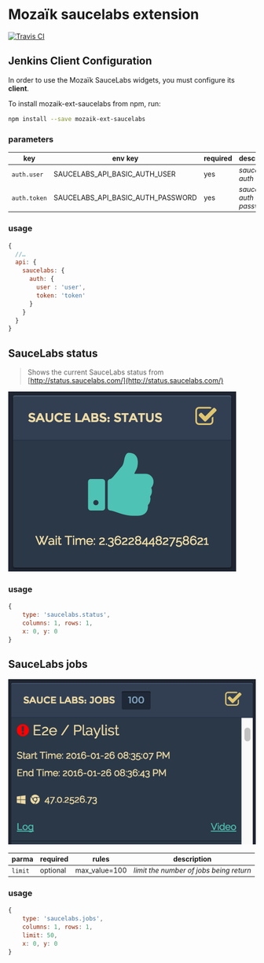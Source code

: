 # Mozaïk saucelabs extension

[![Travis CI](https://img.shields.io/travis/iamfiscus/mozaik-ext-saucelabs.svg?style=flat-square)](https://travis-ci.org/plouc/mozaik-ext-saucelabs)

## Jenkins Client Configuration

In order to use the Mozaïk SauceLabs widgets, you must configure its **client**.

To install mozaik-ext-saucelabs from npm, run:

```bash
npm install --save mozaik-ext-saucelabs
```
### parameters

key          | env key                           | required | description
-------------|-----------------------------------|----------|-----------------------------------
`auth.user`  | SAUCELABS_API_BASIC_AUTH_USER     | yes      | *saucelabs auth user*
`auth.token` | SAUCELABS_API_BASIC_AUTH_PASSWORD | yes      | *saucelabs auth password*

### usage

```javascript
{
  //…
  api: {
    saucelabs: {
      auth: {
        user : 'user',
        token: 'token'
      }
    }
  }
}
```

## SauceLabs status

> Shows the current SauceLabs status from [http://status.saucelabs.com/](http://status.saucelabs.com/)

![SauceLabs Status](https://raw.githubusercontent.com/iamfiscus/mozaik-ext-saucelabs/master/_doc-assets/saucelabs-status.png)

### usage

```javascript
{
    type: 'saucelabs.status',
    columns: 1, rows: 1,
    x: 0, y: 0
}
```

## SauceLabs jobs

![SauceLabs Jobs](https://raw.githubusercontent.com/iamfiscus/mozaik-ext-saucelabs/master/_doc-assets/saucelabs-jobs.png)

parma   | required | rules         | description
--------|----------|---------------|-----------------------------------
`limit` | optional | max_value=100 | *limit the number of jobs being return*

### usage

```javascript
{
    type: 'saucelabs.jobs',
    columns: 1, rows: 1,
    limit: 50,
    x: 0, y: 0
}
```

